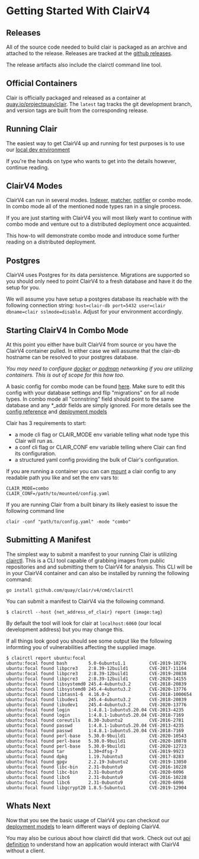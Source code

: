 # Getting Started With ClairV4

## Releases

All of the source code needed to build clair is packaged as an archive and
attached to the release. Releases are tracked at the [github releases].

The release artifacts also include the clairctl command line tool.

[github releases]: https://github.com/quay/clair/releases

## Official Containers

Clair is officially packaged and released as a container at
[quay.io/projectquay/clair]. The `latest` tag tracks the git development branch,
and version tags are built from the corresponding release.

[quay.io/projectquay/clair]: https://quay.io/repository/projectquay/clair

## Running Clair

The easiest way to get ClairV4 up and running for test purposes is to use our [local dev environment](./testing.md)

If you're the hands on type who wants to get into the details however, continue reading.

## ClairV4 Modes

ClairV4 can run in several modes. [Indexer](../reference/indexer.md), [matcher](../reference/matcher.md), [notifier](../reference/notifier.md) or combo mode. In combo mode all of the mentioned node types ran in a single process. 

If you are just starting with ClairV4 you will most likely want to continue with combo mode and venture out to a distributed deployment once acquainted. 

This how-to will demonstrate combo mode and introduce some further reading on a distributed deployment.

## Postgres

ClairV4 uses Postgres for its data persistence. Migrations are supported so you should only need to point ClairV4 to a fresh database and have it do the setup for you.

We will assume you have setup a postgres database its reachable with the following connection string:
`host=clair-db port=5432 user=clair dbname=clair sslmode=disable`. Adjust for your environment accordingly. 

## Starting ClairV4 In Combo Mode

At this point you either have built ClairV4 from source or you have the ClairV4 container pulled. In either case we will assume that the clair-db hostname can be resolved to your postgres database. 

*You may need to configure [docker](https://docs.docker.com/network/) or [podman](https://podman.io/getting-started/network.html) networking if you are utilizing containers. This is out of scope for this how too.*

A basic config for combo mode can be found [here](https://github.com/quay/clair/blob/development-4.0/config.yaml.sample). Make sure to edit this config with your database settings and flip "migrations" on for all node types. In combo mode all "connstring" field should point to the same database and any *_addr fields are simply ignored. For more details see the [config reference](../reference/config.md) and [deployment models](./deployment.md)

Clair has 3 requirements to start:
* a mode cli flag or CLAIR_MODE env variable telling what node type this Clair will run as.
* a conf cli flag or CLAIR_CONF env variable telling where Clair can find its configuration.
* a structured yaml config providing the bulk of Clair's configuration.

If you are running a container you can can [mount](https://docs.docker.com/storage/volumes/) a clair config to any readable path you like and set the env vars to:
```
CLAIR_MODE=combo
CLAIR_CONF=/path/to/mounted/config.yaml
```

If you are running Clair from a built binary its likely easiest to issue the following command line
```
clair -conf "path/to/config.yaml" -mode "combo"
```

## Submitting A Manifest

The simplest way to submit a manifest to your running Clair is utilizing [clairctl](../reference/clairctl.md). This is a CLI tool capable of grabbing images from public repositories and and submitting them to ClairV4 for analysis. 
This CLI will be in your ClairV4 container and can also be installed by running the following command:
```
go install github.com/quay/clair/v4/cmd/clairctl
```

You can submit a manifest to ClairV4 via the following command.
```shell
$ clairctl --host {net_address_of_clair} report {image:tag}
```

By default the tool will look for clair at `localhost:6060` (our local development address) but you may change this.

If all things look good you should see some output like the following informting you of vulnerabilities affecting the supplied image.

```shell
$ clairctl report ubuntu:focal
ubuntu:focal found bash        5.0-6ubuntu1.1         CVE-2019-18276
ubuntu:focal found libpcre3    2:8.39-12build1        CVE-2017-11164
ubuntu:focal found libpcre3    2:8.39-12build1        CVE-2019-20838
ubuntu:focal found libpcre3    2:8.39-12build1        CVE-2020-14155
ubuntu:focal found libsystemd0 245.4-4ubuntu3.2       CVE-2018-20839
ubuntu:focal found libsystemd0 245.4-4ubuntu3.2       CVE-2020-13776
ubuntu:focal found libtasn1-6  4.16.0-2               CVE-2018-1000654
ubuntu:focal found libudev1    245.4-4ubuntu3.2       CVE-2018-20839
ubuntu:focal found libudev1    245.4-4ubuntu3.2       CVE-2020-13776
ubuntu:focal found login       1:4.8.1-1ubuntu5.20.04 CVE-2013-4235
ubuntu:focal found login       1:4.8.1-1ubuntu5.20.04 CVE-2018-7169
ubuntu:focal found coreutils   8.30-3ubuntu2          CVE-2016-2781
ubuntu:focal found passwd      1:4.8.1-1ubuntu5.20.04 CVE-2013-4235
ubuntu:focal found passwd      1:4.8.1-1ubuntu5.20.04 CVE-2018-7169
ubuntu:focal found perl-base   5.30.0-9build1         CVE-2020-10543
ubuntu:focal found perl-base   5.30.0-9build1         CVE-2020-10878
ubuntu:focal found perl-base   5.30.0-9build1         CVE-2020-12723
ubuntu:focal found tar         1.30+dfsg-7            CVE-2019-9923
ubuntu:focal found dpkg        1.19.7ubuntu3          CVE-2017-8283
ubuntu:focal found gpgv        2.2.19-3ubuntu2        CVE-2019-13050
ubuntu:focal found libc-bin    2.31-0ubuntu9          CVE-2016-10228
ubuntu:focal found libc-bin    2.31-0ubuntu9          CVE-2020-6096
ubuntu:focal found libc6       2.31-0ubuntu9          CVE-2016-10228
ubuntu:focal found libc6       2.31-0ubuntu9          CVE-2020-6096
ubuntu:focal found libgcrypt20 1.8.5-5ubuntu1         CVE-2019-12904
```

## Whats Next

Now that you see the basic usage of ClairV4 you can checkout our [deployment models](./deployment.md) to learn different ways of deploing ClairV4.

You may also be curious about how clairctl did that work. Check out out [api definition](./api.md) to understand how an application would interact with ClairV4 without a client.
